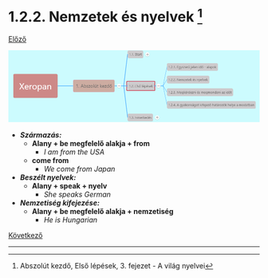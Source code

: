 # 1.2.2. Nemzetek és nyelvek [^1]

[Előző](1.md)

![1.2](images/1.2.png)

* ***Származás:***
  * **Alany + be megfelelő alakja + from**
    * *I am from the USA*
  * **come from**
    * *We come from Japan*
* ***Beszélt nyelvek:***
  * **Alany + speak + nyelv**
    * *She speaks German*
* ***Nemzetiség kifejezése:***
  * **Alany + be megfelelő alakja + nemzetiség**
    * *He is Hungarian*

[Következő](3.md)

---
[^1]: Abszolút kezdő, Első lépések, 3. fejezet - A világ nyelvei